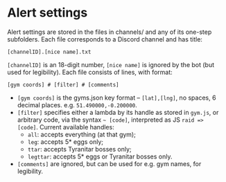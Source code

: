 # Alert settings
Alert settings are stored in the files in channels/ and any of its one-step subfolders. Each file corresponds to a Discord channel and has title:
```
[channelID].[nice name].txt
```
`[channelID]` is an 18-digit number, `[nice name]` is ignored by the bot (but used for legibility). Each file consists of lines, with format:
```
[gym coords] # [filter] # [comments]
```
* `[gym coords]` is the gyms.json key format – `[lat],[lng]`, no spaces, 6 decimal places. e.g. `51.490000,-0.200000`.
* `[filter]` specifies either a lambda by its handle as stored in `gym.js`, or arbitrary code, via the syntax `~ [code]`, interpreted as JS `raid => [code]`. Current available handles:
    * `all`: accepts everything (at that gym);
    * `leg`: accepts 5* eggs only;
    * `ttar`: accepts Tyranitar bosses only;
    * `legttar`: accepts 5* eggs or Tyranitar bosses only.
* `[comments]` are ignored, but can be used for e.g. gym names, for legibility.